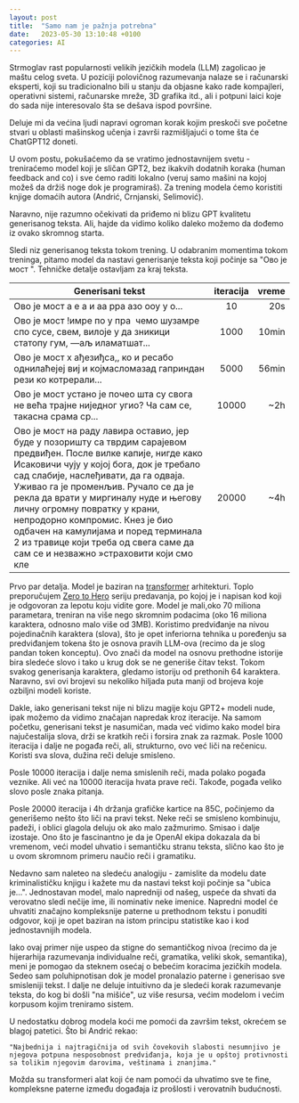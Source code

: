 ```yaml
---
layout: post
title:  "Samo nam je pažnja potrebna"
date:   2023-05-30 13:10:48 +0100
categories: AI
---
```


Strmoglav rast popularnosti velikih jezičkih modela (LLM) zagolicao je maštu celog sveta. U poziciji polovičnog razumevanja nalaze se i računarski eksperti, koji su tradicionalno bili u stanju da objasne kako rade kompajleri, operativni sistemi, računarske mreže, 3D grafika itd., ali i potpuni laici koje do sada nije interesovalo šta se dešava ispod površine.

Deluje mi da većina ljudi napravi ogroman korak kojim preskoči sve početne stvari u oblasti mašinskog učenja i završi razmišljajući o tome šta će ChatGPT12 doneti.

U ovom postu, pokušaćemo da se vratimo jednostavnijem svetu - treniraćemo model koji je sličan GPT2, bez ikakvih dodatnih koraka (human feedback and co) i sve ćemo raditi lokalno (veruj samo mašini na kojoj možeš da držiš noge dok je programiraš). Za trening modela ćemo koristiti knjige domaćih autora (Andrić, Crnjanski, Selimović).

Naravno, nije razumno očekivati da priđemo ni blizu GPT kvalitetu generisanog teksta. Ali, hajde da vidimo koliko daleko možemo da dođemo iz ovako skromnog starta.

Sledi niz generisanog teksta tokom trening. U odabranim momentima tokom treninga, pitamo model da nastavi generisanje teksta koji počinje sa "Ово је мост ". Tehničke detalje ostavljam za kraj teksta.

| Generisani tekst | iteracija     |  vreme |
|------------------|:-------------:|------:|
| Ово је мост а е а и аа рра азо ооу у о... |  10 | 20s |
| Ово је мост !имре по у пра  чемо шузамре спо сусе, свем, вилоје у да зникици статопу гум, —аљ иламатшат... | 1000 | 10min
| Ово је мост х ађезиђса,, ко и ресабо однилаћејеј виј и којмасломазад гаприндан рези ко котрерали... | 5000 | 56min |
| Ово је мост устано је почео шта су свога не већа трајне ниједног угио? Ча сам се, такасна срама ср... | 10000 | ~2h
| Ово је мост на раду лавира оставио, јер буде у позоришту са тврдим сарајевом предвиђен. После вилке капије, нигде како Исаковичи чују у којој бога, док је требало сад слабије, наслеђивати, да га одваја. Уживао га је променљив. Ручало се да је рекла да врати у миргиналу нуде и његову личну огромну повратку у крани, непродорно компромис. Кнез је био одбачен на камулијама и поред терминала 2 из травице који треба од свега саме да сам се и незважно »страховити који смо кле | 20000 | ~4h


Prvo par detalja. Model je baziran na [transformer](https://arxiv.org/abs/1706.03762) arhitekturi. Toplo preporučujem [Zero to Hero](https://www.youtube.com/watch?v=VMj-3S1tku0&list=PLAqhIrjkxbuWI23v9cThsA9GvCAUhRvKZ) seriju predavanja, po kojoj je i napisan kod koji je odgovoran za lepotu koju vidite gore. Model je mali,oko 70 miliona parametara, treniran na više nego skromnim podacima (oko 16 miliona karaktera, odnosno malo više od 3MB). Koristimo predviđanje na nivou pojedinačnih karaktera (slova), što je opet inferiorna tehnika u poređenju sa predviđanjem tokena što je osnova pravih LLM-ova (recimo da je slog pandan token konceptu). Ovo znači da model na osnovu prethodne istorije bira sledeće slovo i tako u krug dok se ne generiše čitav tekst. Tokom svakog generisanja karaktera, gledamo istoriju od prethonih 64 karaktera. Naravno, svi ovi brojevi su nekoliko hiljada puta manji od brojeva koje ozbiljni modeli koriste.

Dakle, iako generisani tekst nije ni blizu magije koju GPT2+ modeli nude, ipak možemo da vidimo značajan napredak kroz iteracije. Na samom početku, generisani tekst je nasumičan, mada već vidimo kako model bira najučestalija slova, drži se kratkih reči i forsira znak za razmak. Posle 1000 iteracija i dalje ne pogađa reči, ali, strukturno, ovo već liči na rečenicu. Koristi sva slova, dužina reči deluje smisleno.

Posle 10000 iteracija i dalje nema smislenih reči, mada polako pogađa veznike. Ali već na 10000 iteracija hvata prave reči. Takođe, pogađa veliko slovo posle znaka pitanja.

Posle 20000 iteracija i 4h držanja grafičke kartice na 85C, počinjemo da generišemo nešto što liči na pravi tekst. Neke reči se smisleno kombinuju, padeži, i oblici glagola deluju ok ako malo zažmurimo. Smisao i dalje izostaje. Ono što je fascinantno je da je OpenAI ekipa dokazala da bi vremenom, veći model uhvatio i semantičku stranu teksta, slično kao što je u ovom skromnom primeru naučio reči i gramatiku.

Nedavno sam naleteo na sledeću analogiju - zamislite da modelu date kriminalističku knjigu i kažete mu da nastavi tekst koji počinje sa "ubica je...". Jednostavan model, malo napredniji od našeg, uspeće da shvati da verovatno sledi nečije ime, ili nominativ neke imenice. Napredni model će uhvatiti značajno kompleksnije paterne u prethodnom tekstu i ponuditi odgovor, koji je opet baziran na istom principu statistike kao i kod jednostavnijih modela.

Iako ovaj primer nije uspeo da stigne do semantičkog nivoa (recimo da je hijerarhija razumevanja individualne reči, gramatika, veliki skok, semantika), meni je pomogao da steknem osećaj o bebećim koracima jezičkih modela. Sedeo sam poluhipnotisan dok je model pronalazio paterne i generisao sve smisleniji tekst. I dalje ne deluje intuitivno da je sledeći korak razumevanje teksta, do kog bi došli "na mišiće", uz više resursa, većim modelom i većim korpusom kojim treniramo sistem.

U nedostatku dobrog modela koći me pomoći da završim tekst, okrećem se blagoj patetici. Što bi Andrić rekao:

```"Najbednija i najtragičnija od svih čovekovih slabosti nesumnjivo je njegova potpuna nesposobnost predviđanja, koja je u opštoj protivnosti sa tolikim njegovim darovima, veštinama i znanjima."```


Možda su transformeri alat koji će nam pomoći da uhvatimo sve te fine, kompleksne paterne između događaja iz prošlosti i verovatnih budućnosti.